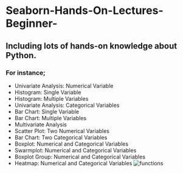 # Seaborn-Hands-On-Lectures-Beginner-

## Including lots of hands-on knowledge about Python. ##
### For instance; ###


* Univariate Analysis: Numerical Variable
* Histogram: Single Variable
* Histogram: Multiple Variables
* Univariate Analysis: Categorical Variables
* Bar Chart: Single Variable
* Bar Chart: Multiple Variables
* Multivariate Analysis
* Scatter Plot: Two Numerical Variables
* Bar Chart: Two Categorical Variables
* Boxplot: Numerical and Categorical Variables
* Swarmplot: Numerical and Categorical Variables
* Boxplot Group: Numerical and Categorical Variables
* Heatmap: Numerical and Categorical Variables
![functions](https://.png)
